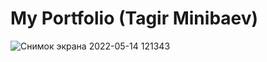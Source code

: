 # My Portfolio (Tagir Minibaev)
![Снимок экрана 2022-05-14 121343](https://user-images.githubusercontent.com/102663657/168415201-d0ee98c9-2432-43e1-9483-6aca19a5b211.png)
